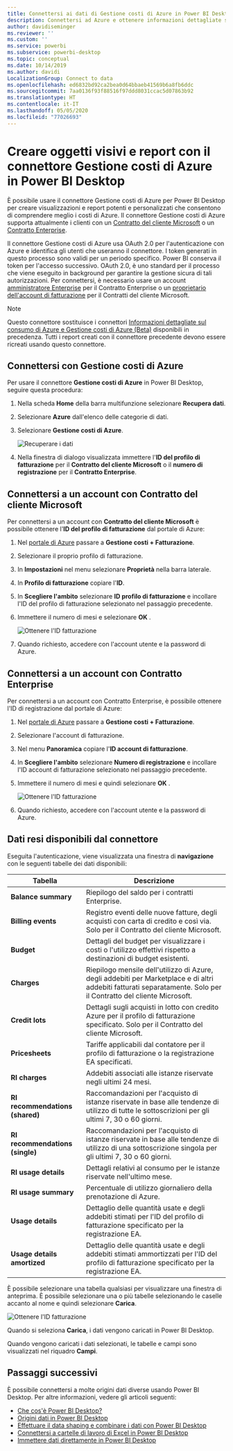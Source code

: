 ```yaml
---
title: Connettersi ai dati di Gestione costi di Azure in Power BI Desktop
description: Connettersi ad Azure e ottenere informazioni dettagliate sui costi di Azure e sull'utilizzo con Power BI Desktop
author: davidiseminger
ms.reviewer: ''
ms.custom: ''
ms.service: powerbi
ms.subservice: powerbi-desktop
ms.topic: conceptual
ms.date: 10/14/2019
ms.author: davidi
LocalizationGroup: Connect to data
ms.openlocfilehash: ed6832bd92ca2bea0d64bbaeb41569b6a8fb6ddc
ms.sourcegitcommit: 7aa0136f93f88516f97ddd8031ccac5d07863b92
ms.translationtype: HT
ms.contentlocale: it-IT
ms.lasthandoff: 05/05/2020
ms.locfileid: "77026693"
---
```

# <a name="create-visuals-and-reports-with-the-azure-cost-management-connector-in-power-bi-desktop"></a>Creare oggetti visivi e report con il connettore Gestione costi di Azure in Power BI Desktop

È possibile usare il connettore Gestione costi di Azure per Power BI Desktop per creare visualizzazioni e report potenti e personalizzati che consentono di comprendere meglio i costi di Azure. Il connettore Gestione costi di Azure supporta attualmente i clienti con un [Contratto del cliente Microsoft](https://azure.microsoft.com/pricing/purchase-options/microsoft-customer-agreement/) o un [Contratto Enterprise](https://azure.microsoft.com/pricing/enterprise-agreement/).  

Il connettore Gestione costi di Azure usa OAuth 2.0 per l'autenticazione con Azure e identifica gli utenti che useranno il connettore. I token generati in questo processo sono validi per un periodo specifico. Power BI conserva il token per l'accesso successivo. OAuth 2.0, è uno standard per il processo che viene eseguito in background per garantire la gestione sicura di tali autorizzazioni. Per connettersi, è necessario usare un account [amministratore Enterprise](https://docs.microsoft.com/azure/billing/billing-understand-ea-roles) per il Contratto Enterprise o un [proprietario dell'account di fatturazione](https://docs.microsoft.com/azure/billing/billing-understand-mca-roles) per il Contratti del cliente Microsoft. 

> [!NOTE]
> Questo connettore sostituisce i connettori [Informazioni dettagliate sul consumo di Azure e Gestione costi di Azure (Beta)](desktop-connect-azure-consumption-insights.md) disponibili in precedenza. Tutti i report creati con il connettore precedente devono essere ricreati usando questo connettore.

## <a name="connect-using-azure-cost-management"></a>Connettersi con Gestione costi di Azure

Per usare il connettore **Gestione costi di Azure** in Power BI Desktop, seguire questa procedura:

1.  Nella scheda **Home** della barra multifunzione selezionare **Recupera dati**.
2.  Selezionare **Azure** dall'elenco delle categorie di dati.
3.  Selezionare **Gestione costi di Azure**.

    ![Recuperare i dati](media/desktop-connect-azure-cost-management/azure-cost-management-00b.png)

4. Nella finestra di dialogo visualizzata immettere l'**ID del profilo di fatturazione** per il **Contratto del cliente Microsoft** o il **numero di registrazione** per il **Contratto Enterprise**. 


## <a name="connect-to-a-microsoft-customer-agreement-account"></a>Connettersi a un account con Contratto del cliente Microsoft 

Per connettersi a un account con **Contratto del cliente Microsoft** è possibile ottenere l'**ID del profilo di fatturazione** dal portale di Azure:

1.  Nel [portale di Azure](https://portal.azure.com/) passare a **Gestione costi + Fatturazione**.
2.  Selezionare il proprio profilo di fatturazione. 
3.  In **Impostazioni** nel menu selezionare **Proprietà** nella barra laterale.
4.  In **Profilo di fatturazione** copiare l'**ID**. 
5.  In **Scegliere l'ambito**  selezionare **ID profilo di fatturazione** e incollare l'ID del profilo di fatturazione selezionato nel passaggio precedente. 
6.  Immettere il numero di mesi e selezionare **OK** .

    ![Ottenere l'ID fatturazione](media/desktop-connect-azure-cost-management/azure-cost-management-01a.png)

7.  Quando richiesto, accedere con l'account utente e la password di Azure. 


## <a name="connect-to-an-enterprise-agreement-account"></a>Connettersi a un account con Contratto Enterprise

Per connettersi a un account con Contratto Enterprise, è possibile ottenere l'ID di registrazione dal portale di Azure:

1.  Nel [portale di Azure](https://portal.azure.com/) passare a **Gestione costi + Fatturazione**.
2.  Selezionare l'account di fatturazione.
3.  Nel menu **Panoramica** copiare l'**ID account di fatturazione**.
4.  In **Scegliere l'ambito**  selezionare **Numero di registrazione** e incollare l'ID account di fatturazione selezionato nel passaggio precedente. 
5.  Immettere il numero di mesi e quindi selezionare **OK** .

    ![Ottenere l'ID fatturazione](media/desktop-connect-azure-cost-management/azure-cost-management-01b.png)

6.  Quando richiesto, accedere con l'account utente e la password di Azure. 

## <a name="data-available-through-the-connector"></a>Dati resi disponibili dal connettore

Eseguita l'autenticazione, viene visualizzata una finestra di **navigazione** con le seguenti tabelle dei dati disponibili:



| **Tabella** | **Descrizione** |
| --- | --- |
| **Balance summary** | Riepilogo del saldo per i contratti Enterprise. |
| **Billing events** | Registro eventi delle nuove fatture, degli acquisti con carta di credito e così via. Solo per il Contratto del cliente Microsoft. |
| **Budget** | Dettagli del budget per visualizzare i costi o l'utilizzo effettivi rispetto a destinazioni di budget esistenti. |
| **Charges** | Riepilogo mensile dell'utilizzo di Azure, degli addebiti per Marketplace e di altri addebiti fatturati separatamente. Solo per il Contratto del cliente Microsoft. |
| **Credit lots** | Dettagli sugli acquisti in lotto con credito Azure per il profilo di fatturazione specificato. Solo per il Contratto del cliente Microsoft. |
| **Pricesheets** | Tariffe applicabili dal contatore per il profilo di fatturazione o la registrazione EA specificati. |
| **RI charges** | Addebiti associati alle istanze riservate negli ultimi 24 mesi. |
| **RI recommendations (shared)** | Raccomandazioni per l'acquisto di istanze riservate in base alle tendenze di utilizzo di tutte le sottoscrizioni per gli ultimi 7, 30 o 60 giorni. |
| **RI recommendations (single)** | Raccomandazioni per l'acquisto di istanze riservate in base alle tendenze di utilizzo di una sottoscrizione singola per gli ultimi 7, 30 o 60 giorni. |
| **RI usage details** | Dettagli relativi al consumo per le istanze riservate nell'ultimo mese. |
| **RI usage summary** | Percentuale di utilizzo giornaliero della prenotazione di Azure. |
| **Usage details** | Dettaglio delle quantità usate e degli addebiti stimati per l'ID del profilo di fatturazione specificato per la registrazione EA. |
| **Usage details amortized** | Dettaglio delle quantità usate e degli addebiti stimati ammortizzati per l'ID del profilo di fatturazione specificato per la registrazione EA. |

È possibile selezionare una tabella qualsiasi per visualizzare una finestra di anteprima. È possibile selezionare una o più tabelle selezionando le caselle accanto al nome e quindi selezionare **Carica**.

![Ottenere l'ID fatturazione](media/desktop-connect-azure-cost-management/azure-cost-management-01c.png)

Quando si seleziona **Carica**, i dati vengono caricati in Power BI Desktop. 

Quando vengono caricati i dati selezionati, le tabelle e campi sono visualizzati nel riquadro **Campi**.


## <a name="next-steps"></a>Passaggi successivi

È possibile connettersi a molte origini dati diverse usando Power BI Desktop. Per altre informazioni, vedere gli articoli seguenti:

* [Che cos'è Power BI Desktop?](desktop-what-is-desktop.md)
* [Origini dati in Power BI Desktop](desktop-data-sources.md)
* [Effettuare il data shaping e combinare i dati con Power BI Desktop](desktop-shape-and-combine-data.md)
* [Connettersi a cartelle di lavoro di Excel in Power BI Desktop](desktop-connect-excel.md)   
* [Immettere dati direttamente in Power BI Desktop](desktop-enter-data-directly-into-desktop.md)   
